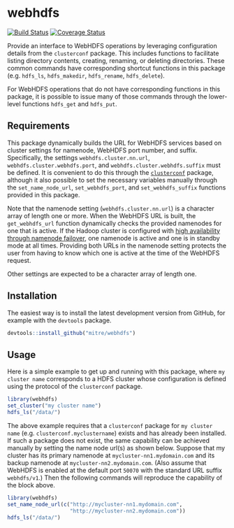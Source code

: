 
webhdfs
=======

[![Build Status](https://travis-ci.org/mitre/webhdfs.svg?branch=master)](https://travis-ci.org/mitre/webhdfs) [![Coverage Status](https://codecov.io/gh/mitre/webhdfs/branch/master/graph/badge.svg)](https://codecov.io/github/mitre/webhdfs?branch=master)

Provide an interface to WebHDFS operations by leveraging configuration details from the `clusterconf` package. This includes functions to facilitate listing directory contents, creating, renaming, or deleting directories. These common commands have corresponding shortcut functions in this package (e.g. `hdfs_ls`, `hdfs_makedir`, `hdfs_rename`, `hdfs_delete`).

For WebHDFS operations that do not have corresponding functions in this package, it is possible to issue many of those commands through the lower-level functions `hdfs_get` and `hdfs_put`.

Requirements
------------

This package dynamically builds the URL for WebHDFS services based on cluster settings for namenode, WebHDFS port number, and suffix. Specifically, the settings `webhdfs.cluster.nn.url`, `webhdfs.cluster.webhdfs.port`, and `webhdfs.cluster.webhdfs.suffix` must be defined. It is convenient to do this through the [`clusterconf`](https://mitre.github.io/clusterconf/) package, although it also possible to set the necessary variables manually through the `set_name_node_url`, `set_webhdfs_port`, and `set_webhdfs_suffix` functions provided in this package.

Note that the namenode setting (`webhdfs.cluster.nn.url`) is a character array of length one or more. When the WebHDFS URL is built, the `get_webhdfs_url` function dynamically checks the provided namenodes for one that is active. If the Hadoop cluster is configured with [high availability through namenode failover](https://hadoop.apache.org/docs/stable/hadoop-project-dist/hadoop-hdfs/HDFSHighAvailabilityWithNFS.html), one namenode is active and one is in standby mode at all times. Providing both URLs in the namenode setting protects the user from having to know which one is active at the time of the WebHDFS request.

Other settings are expected to be a character array of length one.

Installation
------------

The easiest way is to install the latest development version from GitHub, for example with the `devtools` package.

``` r
devtools::install_github("mitre/webhdfs")
```

Usage
-----

Here is a simple example to get up and running with this package, where `my cluster name` corresponds to a HDFS cluster whose configuration is defined using the protocol of the `clusterconf` package.

``` r
library(webhdfs)
set_cluster("my cluster name")
hdfs_ls("/data/")
```

The above example requires that a `clusterconf` package for `my cluster name` (e.g. `clusterconf.myclustername`) exists and has already been installed. If such a package does not exist, the same capability can be achieved manually by setting the name node url(s) as shown below. Suppose that my cluster has its primary namenode at `mycluster-nn1.mydomain.com` and its backup namenode at `mycluster-nn2.mydomain.com`. (Also assume that WebHDFS is enabled at the default port `50070` with the standard URL suffix `webhdfs/v1`.) Then the following commands will reproduce the capability of the block above.

``` r
library(webhdfs)
set_name_node_url(c("http://mycluster-nn1.mydomain.com",
                    "http://mycluster-nn2.mydomain.com"))
hdfs_ls("/data/")
```
